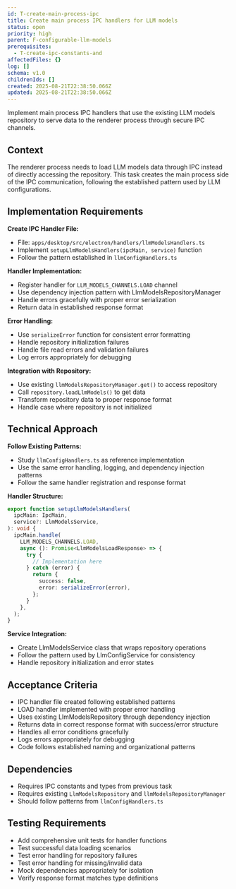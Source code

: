 ```yaml
---
id: T-create-main-process-ipc
title: Create main process IPC handlers for LLM models
status: open
priority: high
parent: F-configurable-llm-models
prerequisites:
  - T-create-ipc-constants-and
affectedFiles: {}
log: []
schema: v1.0
childrenIds: []
created: 2025-08-21T22:38:50.066Z
updated: 2025-08-21T22:38:50.066Z
---
```


Implement main process IPC handlers that use the existing LLM models repository to serve data to the renderer process through secure IPC channels.

## Context

The renderer process needs to load LLM models data through IPC instead of directly accessing the repository. This task creates the main process side of the IPC communication, following the established pattern used by LLM configurations.

## Implementation Requirements

**Create IPC Handler File:**

- File: `apps/desktop/src/electron/handlers/llmModelsHandlers.ts`
- Implement `setupLlmModelsHandlers(ipcMain, service)` function
- Follow the pattern established in `llmConfigHandlers.ts`

**Handler Implementation:**

- Register handler for `LLM_MODELS_CHANNELS.LOAD` channel
- Use dependency injection pattern with LlmModelsRepositoryManager
- Handle errors gracefully with proper error serialization
- Return data in established response format

**Error Handling:**

- Use `serializeError` function for consistent error formatting
- Handle repository initialization failures
- Handle file read errors and validation failures
- Log errors appropriately for debugging

**Integration with Repository:**

- Use existing `llmModelsRepositoryManager.get()` to access repository
- Call `repository.loadLlmModels()` to get data
- Transform repository data to proper response format
- Handle case where repository is not initialized

## Technical Approach

**Follow Existing Patterns:**

- Study `llmConfigHandlers.ts` as reference implementation
- Use the same error handling, logging, and dependency injection patterns
- Follow the same handler registration and response format

**Handler Structure:**

```typescript
export function setupLlmModelsHandlers(
  ipcMain: IpcMain,
  service?: LlmModelsService,
): void {
  ipcMain.handle(
    LLM_MODELS_CHANNELS.LOAD,
    async (): Promise<LlmModelsLoadResponse> => {
      try {
        // Implementation here
      } catch (error) {
        return {
          success: false,
          error: serializeError(error),
        };
      }
    },
  );
}
```

**Service Integration:**

- Create LlmModelsService class that wraps repository operations
- Follow the pattern used by LlmConfigService for consistency
- Handle repository initialization and error states

## Acceptance Criteria

- IPC handler file created following established patterns
- LOAD handler implemented with proper error handling
- Uses existing LlmModelsRepository through dependency injection
- Returns data in correct response format with success/error structure
- Handles all error conditions gracefully
- Logs errors appropriately for debugging
- Code follows established naming and organizational patterns

## Dependencies

- Requires IPC constants and types from previous task
- Requires existing `LlmModelsRepository` and `llmModelsRepositoryManager`
- Should follow patterns from `llmConfigHandlers.ts`

## Testing Requirements

- Add comprehensive unit tests for handler functions
- Test successful data loading scenarios
- Test error handling for repository failures
- Test error handling for missing/invalid data
- Mock dependencies appropriately for isolation
- Verify response format matches type definitions
